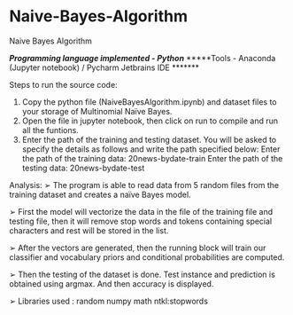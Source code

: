 # Naive-Bayes-Algorithm
Naive Bayes Algorithm

*****Programming language implemented - Python*****
*****Tools - Anaconda (Jupyter notebook) / Pycharm Jetbrains IDE *******


Steps to run the source code:

1. Copy the python file (NaiveBayesAlgorithm.ipynb) and dataset files to your storage of Multinomial Naïve Bayes.
2. Open the file in jupyter notebook, then click on run to compile and run all the funtions.
3. Enter the path of the training and testing dataset. You will be asked to specify the details as follows and write the path specified below:
Enter the path of the training data: 20news-bydate-train
Enter the path of the testing data: 20news-bydate-test


Analysis:
➢ The program is able to read data from 5 random files from the training dataset and creates a naïve Bayes model.

➢ First the model will vectorize the data in the file of the training file and testing file, then it will remove stop words and tokens containing special characters and rest will be stored in the list.

➢ After the vectors are generated, then the running block will train our classifier and vocabulary priors and conditional probabilities are computed.

➢ Then the testing of the dataset is done. Test instance and prediction is obtained using argmax. And then accuracy is displayed.

➢ Libraries used :
  random
  numpy
  math
  ntkl:stopwords
